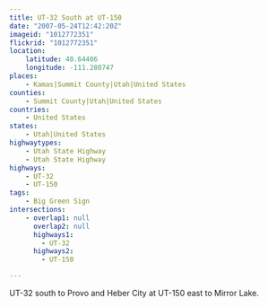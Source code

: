 ```yaml
---
title: UT-32 South at UT-150
date: "2007-05-24T12:42:20Z"
imageid: "1012772351"
flickrid: "1012772351"
location:
    latitude: 40.64406
    longitude: -111.280747
places:
    - Kamas|Summit County|Utah|United States
counties:
    - Summit County|Utah|United States
countries:
    - United States
states:
    - Utah|United States
highwaytypes:
    - Utah State Highway
    - Utah State Highway
highways:
    - UT-32
    - UT-150
tags:
    - Big Green Sign
intersections:
    - overlap1: null
      overlap2: null
      highways1:
        - UT-32
      highways2:
        - UT-150

---
```

UT-32 south to Provo and Heber City at UT-150 east to Mirror Lake.